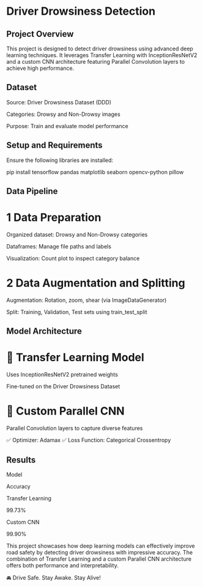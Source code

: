 # Driver Drowsiness Detection

 ## Project Overview

This project is designed to detect driver drowsiness using advanced deep learning techniques. It leverages Transfer Learning with InceptionResNetV2 and a custom CNN architecture featuring Parallel Convolution layers to achieve high performance.

## Dataset

Source: Driver Drowsiness Dataset (DDD)

Categories: Drowsy and Non-Drowsy images

Purpose: Train and evaluate model performance

## Setup and Requirements

Ensure the following libraries are installed:

pip install tensorflow pandas matplotlib seaborn opencv-python pillow

## Data Pipeline

# 1️ Data Preparation

Organized dataset: Drowsy and Non-Drowsy categories

Dataframes: Manage file paths and labels

Visualization: Count plot to inspect category balance

# 2️ Data Augmentation and Splitting

Augmentation: Rotation, zoom, shear (via ImageDataGenerator)

Split: Training, Validation, Test sets using train_test_split

 ## Model Architecture

# 🔹 Transfer Learning Model

Uses InceptionResNetV2 pretrained weights

Fine-tuned on the Driver Drowsiness Dataset

# 🔹 Custom Parallel CNN

Parallel Convolution layers to capture diverse features

✅ Optimizer: Adamax
✅ Loss Function: Categorical Crossentropy

 ## Results

Model

Accuracy

Transfer Learning

99.73%

Custom CNN

99.90%



This project showcases how deep learning models can effectively improve road safety by detecting driver drowsiness with impressive accuracy. The combination of Transfer Learning and a custom Parallel CNN architecture offers both performance and interpretability.

🚘 Drive Safe. Stay Awake. Stay Alive!

